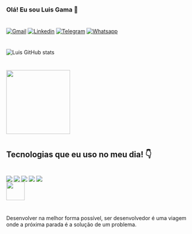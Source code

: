 
### Olá! Eu sou Luis Gama 👋
#
[![Gmail](https://img.shields.io/badge/Gmail-D14836?style=for-the-badge&logo=gmail&logoColor=white)](https://mail.google.com/luisfg716@gmail.com)
[![Linkedin](https://img.shields.io/badge/LinkedIn-0077B5?style=for-the-badge&logo=linkedin&logoColor=white)](https://www.linkedin.com/in/luis-gama-996774218/)
[![Telegram](https://img.shields.io/badge/Telegram-2CA5E0?style=for-the-badge&logo=telegram&logoColor=white)](+55(91)9-9621-1073)
[![Whatsapp](https://img.shields.io/badge/WhatsApp-25D366?style=for-the-badge&logo=whatsapp&logoColor=white)](+55(91)9-9621-1073)
#

![Luis GitHub stats](https://github-readme-stats.vercel.app/api?username=Luis-gama&show_icons=true&theme=tokyonight)
#

 <img height="170em" src="https://github-readme-stats.vercel.app/api/top-langs/?username=Luis-Gama&layout=compact&langs_count=7&theme=tokyonight"/>

#
## Tecnologias que eu uso no meu dia! 👇
<div style="display: incline_block"><br/>
<img align="center" alt"java" src="https://img.shields.io/badge/Java-ED8B00?style=for-the-badge&logo=java&logoColor=white" />
<img align="center" alt"springboot" src="https://img.shields.io/badge/Spring-6DB33F?style=for-the-badge&logo=spring&logoColor=white" />
<img align="center" alt"postgresql" src="https://img.shields.io/badge/PostgreSQL-316192?style=for-the-badge&logo=postgresql&logoColor=white"/>
<img align="center" alt"mysql" src="https://img.shields.io/badge/MySQL-00000F?style=for-the-badge&logo=mysql&logoColor=white" />
<img align="center" alt"git" src="https://img.shields.io/badge/GitHub-100000?style=for-the-badge&logo=github&logoColor=white" />
<br/>
<img  width="49" align="center" alt"docker" src="https://cdn.jsdelivr.net/gh/devicons/devicon/icons/docker/docker-plain-wordmark.svg" />
</div>

#
 Desenvolver na melhor forma possível, ser desenvolvedor é uma viagem onde a próxima parada é a solução de um problema.
#


